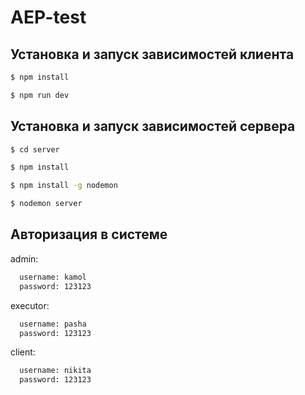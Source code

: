 # AEP-test


## Установка и запуск зависимостей клиента

```bash
$ npm install

$ npm run dev
```
## Установка и запуск зависимостей сервера

```bash
$ cd server

$ npm install

$ npm install -g nodemon

$ nodemon server
```


## Авторизация в системе

admin:

```bash
  username: kamol
  password: 123123
```

executor: 

```bash
  username: pasha
  password: 123123
```

client: 

```bash
  username: nikita
  password: 123123
```
